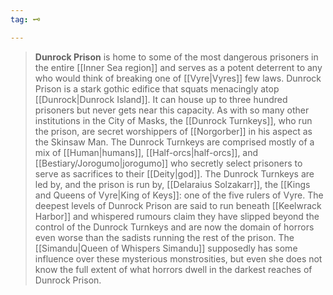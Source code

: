 ```yaml
---
tag: 🗝️

---
```

> **Dunrock Prison** is home to some of the most dangerous prisoners in the entire [[Inner Sea region]] and serves as a potent deterrent to any who would think of breaking one of [[Vyre|Vyres]] few laws. Dunrock Prison is a stark gothic edifice that squats menacingly atop [[Dunrock|Dunrock Island]]. It can house up to three hundred prisoners but never gets near this capacity. As with so many other institutions in the City of Masks, the [[Dunrock Turnkeys]], who run the prison, are secret worshippers of [[Norgorber]] in his aspect as the Skinsaw Man. The Dunrock Turnkeys are comprised mostly of a mix of [[Human|humans]], [[Half-orcs|half-orcs]], and [[Bestiary/Jorogumo|jorogumo]] who secretly select prisoners to serve as sacrifices to their [[Deity|god]]. The Dunrock Turnkeys are led by, and the prison is run by, [[Delaraius Solzakarr]], the [[Kings and Queens of Vyre|King of Keys]]: one of the five rulers of Vyre. The deepest levels of Dunrock Prison are said to run beneath [[Keelwrack Harbor]] and whispered rumours claim they have slipped beyond the control of the Dunrock Turnkeys and are now the domain of horrors even worse than the sadists running the rest of the prison. The [[Simandu|Queen of Whispers Simandu]] supposedly has some influence over these mysterious monstrosities, but even she does not know the full extent of what horrors dwell in the darkest reaches of Dunrock Prison.









